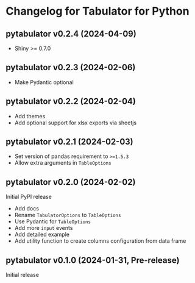 # Changelog for Tabulator for Python

## pytabulator v0.2.4 (2024-04-09)

* Shiny >= 0.7.0


## pytabulator v0.2.3 (2024-02-06)

* Make Pydantic optional


## pytabulator v0.2.2 (2024-02-04)

* Add themes
* Add optional support for xlsx exports via sheetjs


## pytabulator v0.2.1 (2024-02-03)

* Set version of pandas requirement to `>=1.5.3`
* Allow extra arguments in `TableOptions`


## pytabulator v0.2.0 (2024-02-02)

Initial PyPI release

* Add docs
* Rename `TabulatorOptions` to `TableOptions`
* Use Pydantic for `TableOptions`
* Add more `input` events
* Add detailed example
* Add utility function to create columns configuration from data frame


## pytabulator v0.1.0 (2024-01-31, Pre-release)

Initial release

